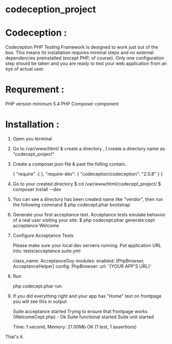 codeception_project
===================

Codeception : 
==============
Codeception PHP Testing Framework is designed to work just out of the box. This means its installation requires minimal steps and no external dependencies preinstalled (except PHP, of course). Only one configuration step should be taken and you are ready to test your web application from an eye of actual user. 

Requrement :
============

PHP version minimum 5.4
PHP Composer component

Installation :
=================

 

1. Open you terminal

2. Go to /var/www/html/ & create a directory , I create a directory name as "codecept_project"

3. Create a composer.json file & past the folling contain.. 

	{
		"require" :{
		},
		"require-dev": {
			"codeception/codeception": "2.0.8"
		}
	}
4. Go to your created directory 
	$ cd /var/www/html/codecept_project/
	$ composer install --dev

5. You can see a directory has been created name like "vendor", then run the following command
	$ php codecept.phar bootstrap
6. Generate your first acceptance test. Acceptance tests emulate behavior of a real user visiting your site.
	$ php codecept.phar generate:cept acceptance Welcome

7. Configure Acceptance Tests 

   Please make sure your local dev serveris running.  Put application URL into:  tests/acceptance.suite.yml 

	class_name: AcceptanceGuy 
		modules: 
		enabled: [PhpBrowser, AcceptanceHelper]
		config: 
  			PhpBrowser:
      			url: '{YOUR APP'S URL}'


8. Run 

	php codecept.phar run

9. If you did everything right and your app has "Home" text on frontpage you will see this in output 

	Suite acceptance started 
	Trying to ensure that frontpage works (WelcomeCept.php) - Ok
	Suite functional started
	Suite unit started

	Time: 1 second, Memory: 21.00Mb
	OK (1 test, 1 assertions)

That's it.


	

